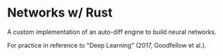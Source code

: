 # Networks w/ Rust

A custom implementation of an auto-diff engine to build neural networks.

For practice in reference to "Deep Learning" (2017, Goodfellow et al.).